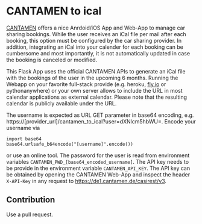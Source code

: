 # CANTAMEN to ical

[CANTAMEN](https://cantamen.de/) offers a nice Anrdoid/iOS App and Web-App to manage car sharing bookings.
While the user receives an iCal file per mail after each booking, this option must be configured by the car sharing provider.
In addition, integrating an iCal into your calender for each booking can be cumbersome and most importantly, it is not automatically updated in case the booking is canceled or modified.

This Flask App uses the official CANTAMEN APIs to generate an iCal file with the bookings of the user in the upcoming 6 months.
Running the Webapp on your favorite full-stack provide (e.g. heroku, [fly.io](https://fly.io/docs/languages-and-frameworks/python/) or pythonanywhere) or your own server allows to include the URL in most calendar applications as external calendar.
Please note that the resulting calendar is publicly available under the URL.

The username is expected as URL GET parameter in base64 encoding, e.g. https://[provider_url]/cantamen_to_ical?user=dXNlcm5hbWU=.
Encode your username via
```
import base64
base64.urlsafe_b64encode("[username]".encode())
```
or use an online tool.
The password for the user is read from environment variables `CANTAMEN_PWD_[base64_encoded_username]`.
The API key needs to be provide in the environment variable `CANTAMEN_API_KEY`.
The API key can be obtained by opening the CANTAMEN Web-App and inspect the header `X-API-Key` in any request to https://de1.cantamen.de/casirest/v3.

## Contribution
Use a pull request.
